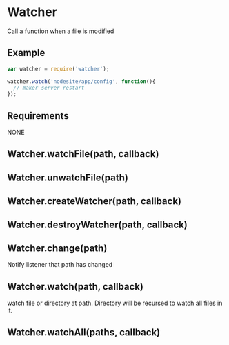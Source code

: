 Watcher
=============

Call a function when a file is modified

## Example

```javascript
var watcher = require('watcher');

watcher.watch('nodesite/app/config', function(){
  // maker server restart
});
```

## Requirements

NONE

## Watcher.watchFile(path, callback)

## Watcher.unwatchFile(path)

## Watcher.createWatcher(path, callback)

## Watcher.destroyWatcher(path, callback)

## Watcher.change(path)

Notify listener that path has changed

## Watcher.watch(path, callback)

watch file or directory at path. Directory will be recursed to watch all files in it.

## Watcher.watchAll(paths, callback)


